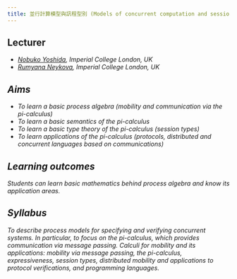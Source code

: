 ```yaml
---
title: 並行計算模型與訊程型別 (Models of concurrent computation and session types)
---
```


## Lecturer

- [<i class="fa fa-globe fa-fw"/>Nobuko Yoshida](http://mrg.doc.ic.ac.uk/people/nobuko-yoshida/), Imperial College London, UK
- [<i class="fa fa-globe fa-fw"/>Rumyana Neykova](http://mrg.doc.ic.ac.uk/people/rumyana-neykova/), Imperial College London, UK

## Aims

+ To learn a basic process algebra (mobility and communication via the pi-calculus)
+ To learn a basic semantics of the pi-calculus
+ To learn a basic type theory of the pi-calculus (session types)
+ To learn applications of the pi-calculus (protocols, distributed and concurrent languages based on communications)

## Learning outcomes

Students can learn basic mathematics behind process algebra and know its application areas.

## Syllabus

To describe process models for specifying and verifying concurrent systems.
In particular, to focus on the pi-calculus, which provides communication via message passing.
Calculi for mobility and its applications: mobility via message passing, the pi-calculus, expressiveness, session types, distributed mobility and applications to protocol verifications, and programming languages.
